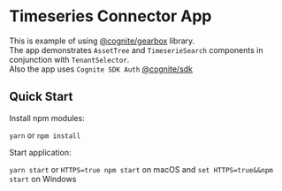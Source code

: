 # Timeseries Connector App

This is example of using [@cognite/gearbox](https://github.com/cognitedata/gearbox.js) library.</br>
The app demonstrates `AssetTree` and `TimeserieSearch` components in conjunction with `TenantSelector`.</br>
Also the app uses `Cognite SDK Auth` [@cognite/sdk](https://github.com/cognitedata/cognitesdk-js/blob/master/examples/react/login-with-popup/src/App.js)

## Quick Start

Install npm modules:

`yarn` or `npm install`

Start application:

`yarn start` or `HTTPS=true npm start` on macOS and `set HTTPS=true&&npm start` on Windows
